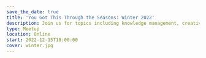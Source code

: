 ```yaml
---
save_the_date: true
title: 'You Got This Through the Seasons: Winter 2022'
description: Join us for topics including knowledge management, creativity, and how nature benefits wellbeing.
type: Meetup
location: Online
start: 2022-12-15T18:00:00
cover: winter.jpg
---
```

